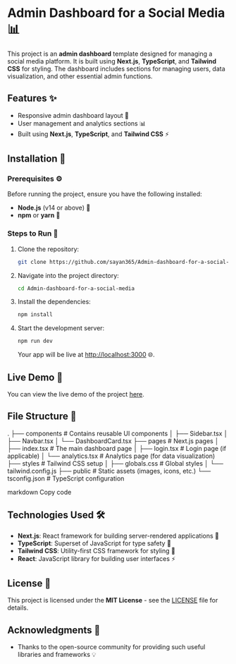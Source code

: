 # Admin Dashboard for a Social Media 📊

This project is an **admin dashboard** template designed for managing a social media platform. It is built using **Next.js**, **TypeScript**, and **Tailwind CSS** for styling. The dashboard includes sections for managing users, data visualization, and other essential admin functions.

## Features ✨
- Responsive admin dashboard layout 📱
- User management and analytics sections 📊
- Built using **Next.js**, **TypeScript**, and **Tailwind CSS** ⚡

## Installation 🔧

### Prerequisites ⚙️

Before running the project, ensure you have the following installed:
- **Node.js** (v14 or above) 🚀
- **npm** or **yarn** 🧶

### Steps to Run 🔄

1. Clone the repository:
    ```bash
    git clone https://github.com/sayan365/Admin-dashboard-for-a-social-media.git
    ```

2. Navigate into the project directory:
    ```bash
    cd Admin-dashboard-for-a-social-media
    ```

3. Install the dependencies:
    ```bash
    npm install
    ```

4. Start the development server:
    ```bash
    npm run dev
    ```

    Your app will be live at [http://localhost:3000](http://localhost:3000) 🌐.

## Live Demo 🌟
You can view the live demo of the project [here](https://admindashboardforasocialmedia-1v31--3000--d3acb9e1.local-credentialless.webcontainer.io).

## File Structure 📁

. ├── components # Contains reusable UI components │ ├── Sidebar.tsx │ ├── Navbar.tsx │ └── DashboardCard.tsx ├── pages # Next.js pages │ ├── index.tsx # The main dashboard page │ ├── login.tsx # Login page (if applicable) │ └── analytics.tsx # Analytics page (for data visualization) ├── styles # Tailwind CSS setup │ ├── globals.css # Global styles │ └── tailwind.config.js ├── public # Static assets (images, icons, etc.) └── tsconfig.json # TypeScript configuration

markdown
Copy code

## Technologies Used 🛠️
- **Next.js**: React framework for building server-rendered applications 🚀
- **TypeScript**: Superset of JavaScript for type safety 🔐
- **Tailwind CSS**: Utility-first CSS framework for styling 🎨
- **React**: JavaScript library for building user interfaces ⚡

## License 📜
This project is licensed under the **MIT License** - see the [LICENSE](LICENSE) file for details.

## Acknowledgments 🙏
- Thanks to the open-source community for providing such useful libraries and frameworks 💡